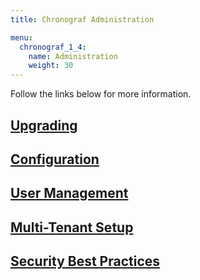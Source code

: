 ```yaml
---
title: Chronograf Administration

menu:
  chronograf_1_4:
    name: Administration
    weight: 30
---
```


Follow the links below for more information.

## [Upgrading](/chronograf/v1.4/administration/upgrading/)

## [Configuration](/chronograf/v1.4/administration/configuration/)

## [User Management](/chronograf/v1.4/administration/user-management/)

## [Multi-Tenant Setup](/chronograf/v1.4/administration/multi-tenant/)

## [Security Best Practices](/chronograf/v1.4/administration/security-best-practices/)
